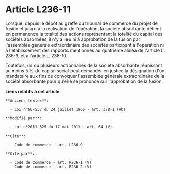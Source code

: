 # Article L236-11

Lorsque, depuis le dépôt au greffe du tribunal de commerce du projet de fusion et jusqu'à la réalisation de l'opération, la
société absorbante détient en permanence la totalité des actions représentant la totalité du capital des sociétés absorbées,
il n'y a lieu ni à approbation de la fusion par l'assemblée générale extraordinaire des sociétés participant à l'opération
ni à l'établissement des rapports mentionnés au quatrième alinéa de l'article L. 236-9, et à l'article L. 236-10.

Toutefois,  un ou plusieurs actionnaires de la société absorbante réunissant au  moins 5 % du capital social peut demander en
justice la désignation d'un  mandataire aux fins de convoquer l'assemblée générale extraordinaire de  la société absorbante
pour qu'elle se prononce sur l'approbation de la  fusion.

**Liens relatifs à cet article**

	**Anciens textes**:

	  - Loi n°66-537 du 24 juillet 1966 - art. 378-1 (Ab)

	**Modifié par**:

	  - Loi n°2011-525 du 17 mai 2011 - art. 64 (V)

	**Cite**:

	  - Code de commerce - art. L236-9

	**Cité par**:

	  - Code de commerce - art. R236-1 (V)
	  - Code de commerce - art. R236-2 (V)
